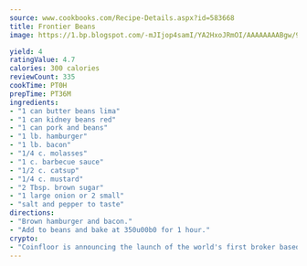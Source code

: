 ```yaml
---
source: www.cookbooks.com/Recipe-Details.aspx?id=583668
title: Frontier Beans
image: https://1.bp.blogspot.com/-mJIjop4samI/YA2HxoJRmOI/AAAAAAAABgw/9Q6cN5purxQQ0M3111-VxRXtHYk4x987wCLcBGAsYHQ/s320/19.png

yield: 4
ratingValue: 4.7
calories: 300 calories
reviewCount: 335
cookTime: PT0H
prepTime: PT36M
ingredients:
- "1 can butter beans lima"
- "1 can kidney beans red"
- "1 can pork and beans"
- "1 lb. hamburger"
- "1 lb. bacon"
- "1/4 c. molasses"
- "1 c. barbecue sauce"
- "1/2 c. catsup"
- "1/4 c. mustard"
- "2 Tbsp. brown sugar"
- "1 large onion or 2 small"
- "salt and pepper to taste"
directions:
- "Brown hamburger and bacon."
- "Add to beans and bake at 350u00b0 for 1 hour."
crypto:
- "Coinfloor is announcing the launch of the world's first broker based bitcoin marketplace."
---
```

